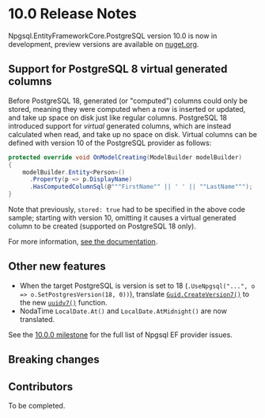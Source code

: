 # 10.0 Release Notes

Npgsql.EntityFrameworkCore.PostgreSQL version 10.0 is now in development, preview versions are available on [nuget.org](https://www.nuget.org/packages/Npgsql.EntityFrameworkCore.PostgreSQL).

## Support for PostgreSQL 8 virtual generated columns

Before PostgreSQL 18, generated (or "computed") columns could only be stored, meaning they were computed when a row is inserted or updated, and take up space on disk just like regular columns. PostgreSQL 18 introduced support for *virtual* generated columns, which are instead calculated when read, and take up no space on disk. Virtual columns can be defined with version 10 of the PostgreSQL provider as follows:

```c#
protected override void OnModelCreating(ModelBuilder modelBuilder)
{
    modelBuilder.Entity<Person>()
      .Property(p => p.DisplayName)
      .HasComputedColumnSql(@"""FirstName"" || ' ' || ""LastName""");
}
```

Note that previously, `stored: true` had to be specified in the above code sample; starting with version 10, omitting it causes a virtual generated column to be created (supported on PostgreSQL 18 only).

For more information, [see the documentation](../modeling/generated-properties.md#computed-generated-columns).

## Other new features

* When the target PostgreSQL is version is set to 18 (`.UseNpgsql("...", o => o.SetPostgresVersion(18, 0))`), translate [`Guid.CreateVersion7()`](https://learn.microsoft.com/dotnet/api/system.guid.createversion7) to the new [`uuidv7()`](https://www.postgresql.org/docs/18/functions-uuid.html) function.
* NodaTime `LocalDate.At()` and `LocalDate.AtMidnight()` are now translated.

See the [10.0.0 milestone](https://github.com/npgsql/efcore.pg/milestone/68?closed=1) for the full list of Npgsql EF provider issues.

## Breaking changes

## Contributors

To be completed.
